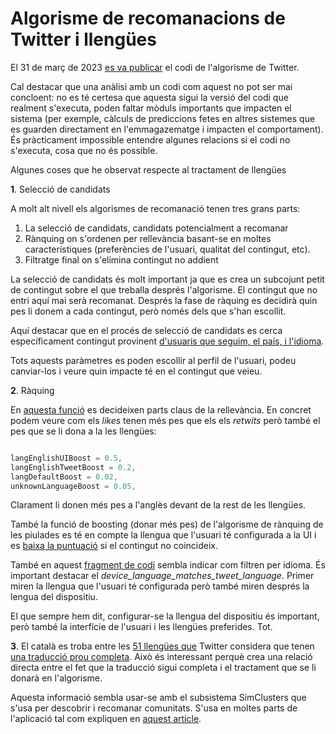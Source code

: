 # Algorisme de recomanacions de Twitter i llengües

El 31 de març de 2023 [es va publicar](https://twitter.com/elonmusk/status/1641876892302073875) el codi de l'algorisme de Twitter.

Cal destacar que una anàlisi amb un codi com aquest no pot ser mai concloent: no es té certesa que aquesta sigui la versió del codi que realment s'executa, poden faltar mòduls importants que impacten el sistema (per exemple, càlculs de prediccions fetes en altres sistemes que es guarden directament en l'emmagazematge i impacten el comportament). És pràcticament impossible entendre algunes relacions si el codi no s'executa, cosa que no és possible.

Algunes coses que he observat respecte al tractament de llengües

**1**. Selecció de candidats

A molt alt nivell els algorismes de recomanació tenen tres grans parts: 

1. La selecció de candidats, candidats potencialment a recomanar
2. Rànquing on s'ordenen per rellevància basant-se en moltes característiques (preferències de l'usuari, qualitat del contingut, etc).
3. Filtratge final on s'elimina contingut no addient

La selecció de candidats és molt important ja que es crea un subcojunt petit de contingut sobre el que treballa després l'algorisme. El contingut que no entri aquí mai serà recomanat. Després la fase de ràquing es decidirà quin pes li donem a cada contingut, però només dels que s'han escollit.

Aquí destacar que en el procés de selecció de candidats es cerca específicament contingut provinent [d'usuaris que seguim, el país, i l'idioma](https://github.com/twitter/the-algorithm/blob/7f90d0ca342b928b479b512ec51ac2c3821f5922/cr-mixer/server/src/main/scala/com/twitter/cr_mixer/candidate_generation/FrsTweetCandidateGenerator.scala#L72). 

Tots aquests paràmetres es poden escollir al perfil de l'usuari, podeu canviar-los i veure quin impacte té en el contingut que veieu.

**2**. Ràquing

En [aquesta funció](https://github.com/twitter/the-algorithm/blob/7f90d0ca342b928b479b512ec51ac2c3821f5922/home-mixer/server/src/main/scala/com/twitter/home_mixer/util/earlybird/RelevanceSearchUtil.scala#L13) es decideixen parts claus de la rellevància. En concret podem veure com els *likes* tenen més pes que els els *retwits* però també el pes que se li dona a la les llengües:

```scala

langEnglishUIBoost = 0.5,
langEnglishTweetBoost = 0.2,
langDefaultBoost = 0.02,
unknownLanguageBoost = 0.05, 

```

Clarament li donen més pes a l'anglès devant de la rest de les llengües. 


També la funció de boosting (donar més pes) de l'algorisme de rànquing de les piulades es té en compte la llengua que l'usuari té configurada a la UI i es [baixa la puntuació](https://github.com/twitter/the-algorithm/blob/7f90d0ca342b928b479b512ec51ac2c3821f5922/src/java/com/twitter/search/earlybird/search/relevance/scoring/FeatureBasedScoringFunction.java#L589) si el contingut no coincideix. 

També en aquest [fragment de codi](https://github.com/twitter/the-algorithm/blob/ec83d01dcaebf369444d75ed04b3625a0a645eb9/home-mixer/server/src/main/scala/com/twitter/home_mixer/functional_component/decorator/HomeTweetTypePredicates.scala#L125) sembla indicar com filtren per idioma. És important destacar el *device_language_matches_tweet_language*.
Primer miren la llengua que l'usuari té configurada però també miren després la lengua del dispositiu. 

El que sempre hem dit, configurar-se la llengua del dispositiu és important, però també la interfície de l'usuari i les llengües preferides. Tot.


**3**. El català es troba entre les [51 llengües que](https://github.com/twitter/the-algorithm/blob/7f90d0ca342b928b479b512ec51ac2c3821f5922/home-mixer/server/src/main/scala/com/twitter/home_mixer/functional_component/gate/SupportedLanguagesGate.scala#L18) Twitter considera que tenen [una traducció prou completa](https://github.com/twitter/the-algorithm/blob/7f90d0ca342b928b479b512ec51ac2c3821f5922/home-mixer/server/src/main/scala/com/twitter/home_mixer/functional_component/gate/SupportedLanguagesGate.scala#L12). Això és interessant perquè crea una relació directa entre el fet que la traducció sigui completa i el tractament que se li donarà en l'algorisme.

Aquesta informació sembla usar-se amb el subsistema SimClusters que s'usa per descobrir i recomanar comunitats. S'usa en moltes parts de l'aplicació tal com expliquen en [aquest article](https://dl.acm.org/doi/pdf/10.1145/3394486.3403370).



